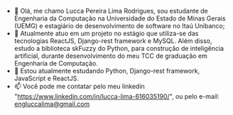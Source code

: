 - 👋 Olá, me chamo Lucca Pereira Lima Rodrigues, sou estudante de Engenharia da Computação na Universidade do Estado de Minas Gerais (UEMG) e 
estagiário de desenvolvimento de software no Itaú Unibanco;
- 👀 Atualmente atuo em um projeto no estágio que utiliza-se das tecnologias ReactJS, Django-rest framework e MySQL.
Além disso, estudo a biblioteca skFuzzy do Python, para construção de inteligência artificial, durante desenvolvimento do meu TCC de graduação em Engenharia de Computação.
- 🌱 Estou atualmente estudando Python, Django-rest framework, JavaScript e ReactJS.
- 📫 Você pode me contatar pelo meu linkedin "https://www.linkedin.com/in/lucca-lima-616035190/", ou pelo e-mail: engluccalima@gmail.com

<!---
luccaplima/luccaplima is a ✨ special ✨ repository because its `README.md` (this file) appears on your GitHub profile.
You can click the Preview link to take a look at your changes.
--->
